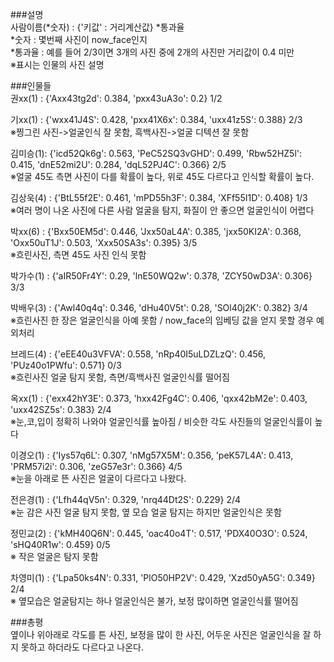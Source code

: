###설명<br/>
사람이름(*숫자) : {'키값' : 거리계산값} *통과율 <br/>
*숫자 : 몇번째 사진이 now_face인지<br/>
*통과율 : 예를 들어 2/3이면 3개의 사진 중에 2개의 사진만 거리값이 0.4 미만<br/>
※표시는 인물의 사진 설명<br/>

###인물들<br/>
권xx(1) : {'Axx43tg2d': 0.384, 'pxx43uA3o': 0.2} 1/2<br/>

기xx(1) : {'wxx41J4S': 0.428, 'pxx41X6x': 0.384, 'uxx41z5S': 0.388} 2/3<br/>
※찡그린 사진->얼굴인식 잘 못함, 흑백사진->얼굴 디텍션 잘 못함<br/>

김미승(1):  {'icd52Qk6g': 0.563, 'PeC52SQ3vGHD': 0.499, 'Rbw52HZ5l': 0.415, 'dnE52mi2U': 0.284, 'dqL52PJ4C': 0.366} 2/5<br/>
※얼굴 45도 측면 사진이 다를 확률이 높다, 위로 45도 다르다고 인식할 확률이 높다.<br/>

김상욱(4) : {'BtL55f2E': 0.461, 'mPD55h3F': 0.384, 'XFf55I1D': 0.408} 1/3<br/>
※여러 명이 나온 사진에 다른 사람 얼굴을 탐지, 화질이 안 좋으면 얼굴인식이 어렵다<br/>

박xx(6) :  {'Bxx50EM5d': 0.446, 'Jxx50aL4A': 0.385, 'jxx50KI2A': 0.368, 'Oxx50uT1J': 0.503, 'Xxx50SA3s': 0.395} 3/5<br/>
※흐린사진, 측면 45도 사진 인식 못함<br/>

박가수(1) : {'aIR50Fr4Y': 0.29, 'lnE50WQ2w': 0.378, 'ZCY50wD3A': 0.306} 3/3<br/>

박배우(3) : {'Awl40q4q': 0.346, 'dHu40V5t': 0.28, 'SOl40j2K': 0.382} 3/4<br/>
※흐린사진 한 장은 얼굴인식을 아예 못함 / now_face의 임베딩 값을 얻지 못할 경우 예외처리<br/>

브레드(4) : {'eEE40u3VFVA': 0.558, 'nRp40I5uLDZLzQ': 0.456, 'PUz40o1PWfu': 0.571} 0/3 <br/>
※흐린사진 얼굴 탐지 못함, 측면/흑백사진 얼굴인식률 떨어짐<br/>

옥xx(1) : {'exx42hY3E': 0.373, 'hxx42Fg4C': 0.406, 'qxx42bM2e': 0.403, 'uxx42SZ5s': 0.383} 2/4 <br/>
※눈,코,입이 정확히 나와야 얼굴인식률 높아짐 / 비슷한 각도 사진들의 얼굴인식률이 높다<br/>

이경오(1) : {'Iys57q6L': 0.307, 'nMg57X5M': 0.356, 'peK57L4A': 0.413, 'PRM57i2i': 0.306, 'zeG57e3r': 0.366} 4/5<br/>
※눈을 아래로 뜬 사진은 얼굴이 다르다고 나왔다.<br/>

전은경(1) : {'Lfh44qV5n': 0.329, 'nrq44Dt2S': 0.229} 2/4<br/>
※눈 감은 사진 얼굴 탐지 못함, 옆 모습 얼굴 탐지는 하지만 얼굴인식은 못함<br/>

정민교(2) : {'kMH40Q6N': 0.445, 'oac40o4T': 0.517, 'PDX40O3O': 0.524, 'sHQ40R1w': 0.459} 0/5<br/>
※ 작은 얼굴은 탐지 못함<br/>

차영미(1) : {'Lpa50ks4N': 0.331, 'PlO50HP2V': 0.429, 'Xzd50yA5G': 0.349} 2/4<br/>
※ 옆모습은 얼굴탐지는 하나 얼굴인식은 불가, 보정 많이하면 얼굴인식률 떨어짐<br/>

###총평<br/>
옆이나 위아래로 각도를 튼 사진, 보정을 많이 한 사진, 어두운 사진은 얼굴인식을 잘 하지 못하고 하더라도 다르다고 나온다.<br/>
